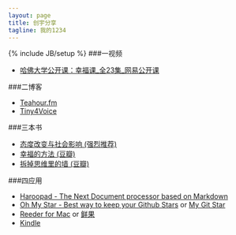 ```yaml
---
layout: page
title: 创宇分享
tagline: 我的1234 
---
```

{% include JB/setup %}
###一视频
* [哈佛大学公开课：幸福课_全23集_网易公开课](http://v.163.com/special/positivepsychology/)

###二博客
* [Teahour.fm](http://teahour.fm/)
* [Tiny4Voice](http://tiny4.org/voice/)

###三本书
* [态度改变与社会影响 (强烈推荐)](http://book.douban.com/subject/2328178/)
* [幸福的方法 (豆瓣)](http://book.douban.com/subject/20480823/)
* [拆掉思维里的墙 (豆瓣)](http://book.douban.com/subject/4953695/)

###四应用
* [Haroopad - The Next Document processor based on Markdown](http://pad.haroopress.com/user.html)
* [Oh My Star - Best way to keep your Github Stars](https://itunes.apple.cfm/us/app/oh-my-star-best-way-to-keep/id788446112?mt=12) or [My Git Star](http://mygitstar.herokuapp.com/)
* [Reeder for Mac](http://reederapp.com/mac/) or [鲜果](http://xianguo.com/apps)
* [Kindle](http://www.amazon.cn/gp/feature.html?docId=98968)

